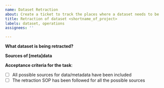 ```yaml
---
name: Dataset Retraction
about: Create a ticket to track the places where a dataset needs to be deleted from
title: Retraction of dataset <shortname_of_project>
labels: dataset, operations
assignees: ''

---
```


**What dataset is being retracted?**

<!-- Please indicate the following details about the dataset:
- Project shortname: 
- Project UUID:
- Submission UUID:
(if archived)
- DSP submission UUID:
- BioStudies accession:
- ENA Study/Project accession:
-->

**Sources of \[meta]data**

<!-- Please uncomment all the possible sources that may apply to this dataset:

- [ ] Amazon buckets/EC2 instance
- [ ] EBI Cluster
- [ ] Staging area
- [ ] Spreadsheet
- [ ] Ingest UI
- [ ] Ingest metadata archiver
- [ ] DSP
- [ ] DCP2
- [ ] Archives
    - [ ] ENA
    - [ ] ArrayExpress
    - [ ] BioStudies

-->

**Acceptance criteria for the task**:
- [ ] All possible sources for data/metadata have been included
- [ ] The retraction SOP has been followed for all the possible sources
